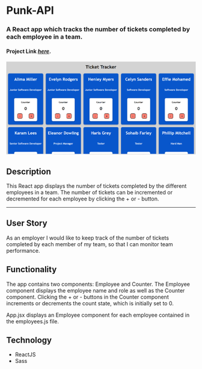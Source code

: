 # Punk-API

### A React app which tracks the number of tickets completed by each employee in a team.

#### Project Link [_here_](https://aimeejenner.github.io/ticket-tracker/).

<p align="center">
  <img src="/public/ticket-tracker.png" alt="Ticket Tracker">
</p>

## Description

This React app displays the number of tickets completed by the different employees in a team. The number of tickets can be incremented or decremented for each employee by clicking the + or - button.

---

## User Story

As an employer I would like to keep track of the number of tickets completed by each member of my team, so that I can monitor team performance.

## Functionality

The app contains two components: Employee and Counter. The Employee component displays the employee name and role as well as the Counter component. Clicking the + or - buttons in the Counter component increments or decrements the count state, which is initially set to 0.

App.jsx displays an Employee component for each employee contained in the employees.js file.

## Technology

-   ReactJS
-   Sass

